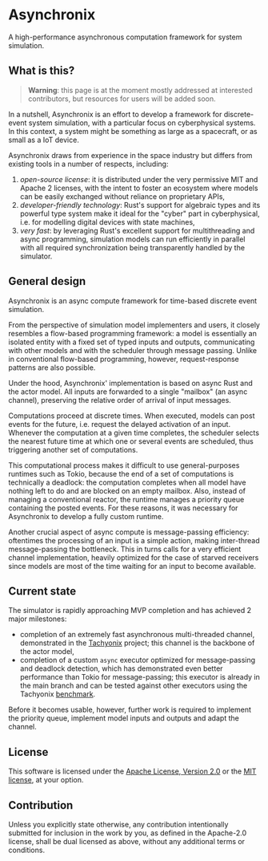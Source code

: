 # Asynchronix

A high-performance asynchronous computation framework for system simulation.

## What is this?

> **Warning**: this page is at the moment mostly addressed at interested
> contributors, but resources for users will be added soon. 

In a nutshell, Asynchronix is an effort to develop a framework for
discrete-event system simulation, with a particular focus on cyberphysical
systems. In this context, a system might be something as large as a spacecraft,
or as small as a IoT device.

Asynchronix draws from experience in the space industry but differs from
existing tools in a number of respects, including:

1) *open-source license*: it is distributed under the very permissive MIT and
   Apache 2 licenses, with the intent to foster an ecosystem where models can be
   easily exchanged without reliance on proprietary APIs,
2) *developer-friendly technology*: Rust's support for algebraic types and its
   powerful type system make it ideal for the "cyber" part in cyberphysical,
   i.e. for modelling digital devices with state machines,
3) *very fast*: by leveraging Rust's excellent support for multithreading and
   async programming, simulation models can run efficiently in parallel with all
   required synchronization being transparently handled by the simulator.


## General design

Asynchronix is an async compute framework for time-based discrete event
simulation.

From the perspective of simulation model implementers and users, it closely
resembles a flow-based programming framework: a model is essentially an isolated
entity with a fixed set of typed inputs and outputs, communicating with other
models and with the scheduler through message passing. Unlike in conventional
flow-based programming, however, request-response patterns are also possible.

Under the hood, Asynchronix' implementation is based on async Rust and the actor
model. All inputs are forwarded to a single "mailbox" (an async channel),
preserving the relative order of arrival of input messages.

Computations proceed at discrete times. When executed, models can post events
for the future, i.e. request the delayed activation of an input. Whenever the
computation at a given time completes, the scheduler selects the nearest future
time at which one or several events are scheduled, thus triggering another set
of computations.

This computational process makes it difficult to use general-purposes runtimes
such as Tokio, because the end of a set of computations is technically a
deadlock: the computation completes when all model have nothing left to do and
are blocked on an empty mailbox. Also, instead of managing a conventional
reactor, the runtime manages a priority queue containing the posted events. For
these reasons, it was necessary for Asynchronix to develop a fully custom
runtime.

Another crucial aspect of async compute is message-passing efficiency:
oftentimes the processing of an input is a simple action, making inter-thread
message-passing the bottleneck. This in turns calls for a very efficient
channel implementation, heavily optimized for the case of starved receivers
since models are most of the time waiting for an input to become available.


## Current state

The simulator is rapidly approaching MVP completion and has achieved 2 major
milestones:

* completion of an extremely fast asynchronous multi-threaded channel,
  demonstrated in the [Tachyonix][tachyonix] project; this channel is the
  backbone of the actor model,
* completion of a custom `async` executor optimized for message-passing and
  deadlock detection, which has demonstrated even better performance than Tokio
  for message-passing; this executor is already in the main branch and can be
  tested against other executors using the Tachyonix [benchmark].

Before it becomes usable, however, further work is required to implement the
priority queue, implement model inputs and outputs and adapt the channel.  

[tachyonix]: https://github.com/asynchronics/tachyonix

[benchmark]: https://github.com/asynchronics/tachyonix/tree/main/bench


## License

This software is licensed under the [Apache License, Version 2.0](LICENSE-APACHE) or the
[MIT license](LICENSE-MIT), at your option.


## Contribution

Unless you explicitly state otherwise, any contribution intentionally submitted
for inclusion in the work by you, as defined in the Apache-2.0 license, shall be
dual licensed as above, without any additional terms or conditions.
